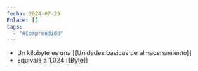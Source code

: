 ```yaml
---
fecha: 2024-07-29
Enlace: []
tags:
  - "#Comprendido"
---
```

+ Un kilobyte es una [[Unidades básicas de almacenamiento]] 
+ Equivale a 1,024 [[Byte]]